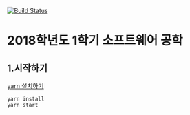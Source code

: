 [![Build Status](https://travis-ci.org/cocoapi/SE_webpage.svg?branch=master)](https://travis-ci.org/cocoapi/SE_webpage)

# 2018학년도 1학기 소프트웨어 공학

## 1.시작하기
[yarn 설치하기](https://yarnpkg.com/en/docs/install)<br/>
```
yarn install
yarn start
```

